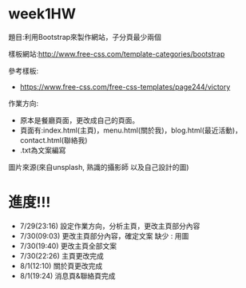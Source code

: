 # week1HW
題目:利用Bootstrap來製作網站，子分頁最少兩個

樣板網站:http://www.free-css.com/template-categories/bootstrap

參考樣板:
- https://www.free-css.com/free-css-templates/page244/victory

作業方向:
- 原本是餐廳頁面，更改成自己的頁面。
- 頁面有:index.html(主頁)，menu.html(關於我)，blog.html(最近活動)，contact.html(聯絡我)
- .txt為文案編寫

圖片來源(來自unsplash, 熟識的攝影師 以及自己設計的圖)

# 進度!!!
- 7/29(23:16) 設定作業方向，分析主頁，更改主頁部分內容
- 7/30(09:03) 更改主頁部分內容，確定文案 缺少 : 用圖
- 7/30(19:40) 更改主頁全部文案
- 7/30(22:26) 主頁更改完成
- 8/1(12:10) 關於頁更改完成
- 8/1(19:24) 消息頁&聯絡頁完成
